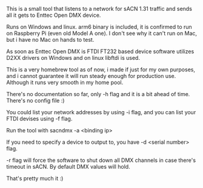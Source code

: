 This is a small tool that listens to a network for sACN 1.31 traffic and sends all it gets to Enttec Open DMX device.

Runs on Windows and linux. arm6 binary is included, it is confirmed to run on Raspberry Pi (even old Model A one). I don't see why it can't run on Mac, but i have no Mac on hands to test.

As soon as Enttec Open DMX is FTDI FT232 based device software utilizes D2XX drivers on Windows and on linux libftdi is used.

This is a very homebrew tool as of now, i made if just for my own purposes, and i cannot guarantee it will run steady enough for production use. Although it runs very smooth in my home pool.

There's no documentation so far, only -h flag and it is a bit ahead of time. There's no config file :)

You could list your network addresses by using -i flag, and you can list your FTDI devises using -f flag.

Run the tool with sacndmx -a \<binding ip\>

If you need to specify a device to output to, you have -d \<serial number\> flag.

-r flag will force the software to shut down all DMX channels in case there's timeout in sACN. By default DMX values will hold.

That's pretty much it :)
